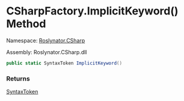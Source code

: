# CSharpFactory\.ImplicitKeyword\(\) Method

Namespace: [Roslynator.CSharp](../../README.md)

Assembly: Roslynator\.CSharp\.dll

```csharp
public static SyntaxToken ImplicitKeyword()
```

### Returns

[SyntaxToken](https://docs.microsoft.com/en-us/dotnet/api/microsoft.codeanalysis.syntaxtoken)

